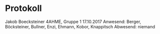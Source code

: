 # Protokoll
  Jakob Boecksteiner
  4AHME, Gruppe 1
  17.10.2017
  Anwesend: Berger, Böcksteiner, Bullner, Enzi, Ehmann, Kobor, Knappitsch
  Abwesend: niemand
